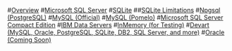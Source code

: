 #[Overview](index.md)
#[Microsoft SQL Server](sql-server/index.md)
#[SQLite](sqlite/index.md)
##[SQLite Limitations](sqlite/limitations.md)
#[Npgsql (PostgreSQL)](npgsql/index.md)
#[MySQL (Official)](mysql/index.md)
#[MySQL (Pomelo)](pomelo/index.md)
#[Microsoft SQL Server Compact Edition](sql-compact/index.md)
#[IBM Data Servers](ibm/index.md)
#[InMemory (for Testing)](in-memory/index.md)
#[Devart (MySQL, Oracle, PostgreSQL, SQLite, DB2, SQL Server, and more)](devart/index.md)
#[Oracle (Coming Soon)](oracle/index.md)
